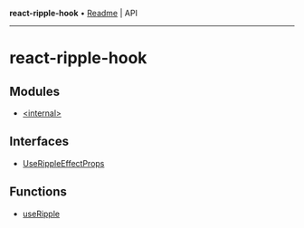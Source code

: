 **react-ripple-hook** • [Readme](README.md) \| API

---

# react-ripple-hook

## Modules

-   [\<internal\>](-internal-/README.md)

## Interfaces

-   [UseRippleEffectProps](interfaces/UseRippleEffectProps.md)

## Functions

-   [useRipple](functions/useRipple.md)
